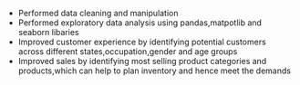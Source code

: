 * Performed data cleaning and manipulation
* Performed exploratory data analysis using pandas,matpotlib and seaborn libaries
* Improved customer experience by identifying potential customers across different states,occupation,gender and age groups
* Improved sales by identifying most selling product categories and products,which can help to plan inventory and hence meet the demands
